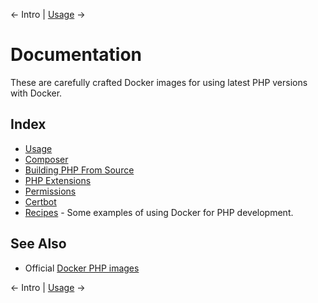 &larr; Intro | [Usage](usage.md) &rarr;

# Documentation

These are carefully crafted Docker images for using latest PHP versions with
Docker.

## Index

* [Usage](usage.md)
* [Composer](composer.md)
* [Building PHP From Source](php.md)
* [PHP Extensions](php-extensions.md)
* [Permissions](permissions.md)
* [Certbot](certbot.md)
* [Recipes](recipes) - Some examples of using Docker for PHP development.

## See Also

* Official [Docker PHP images](https://hub.docker.com/_/php/)

&larr; Intro | [Usage](usage.md) &rarr;
